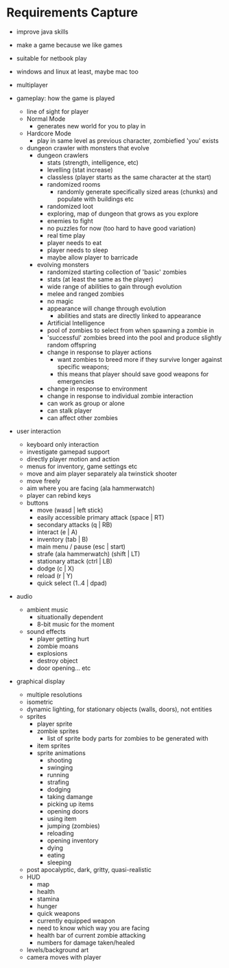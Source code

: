 Requirements Capture
====================

 - improve java skills
 - make a game because we like games

 - suitable for netbook play
 - windows and linux at least, maybe mac too
 - multiplayer

 - gameplay: how the game is played
    * line of sight for player
    * Normal Mode
        + generates new world for you to play in
    * Hardcore Mode
        + play in same level as previous character, zombiefied 'you' exists
    * dungeon crawler with monsters that evolve
        + dungeon crawlers
            + stats (strength, intelligence, etc)
            + levelling (stat increase)
            + classless (player starts as the same character at the start)
            + randomized rooms
                * randomly generate specifically sized areas (chunks) and populate with buildings etc
            + randomized loot
            + exploring, map of dungeon that grows as you explore
            + enemies to fight
            + no puzzles for now (too hard to have good variation)
            + real time play
            + player needs to eat
            + player needs to sleep
            + maybe allow player to barricade
        + evolving monsters
            + randomized starting collection of 'basic' zombies
            + stats (at least the same as the player)
            + wide range of abilities to gain through evolution
            + melee and ranged zombies
            + no magic
            + appearance will change through evolution
                * abilities and stats are directly linked to appearance
            + Artificial Intelligence
            + pool of zombies to select from when spawning a zombie in
            + 'successful' zombies breed into the pool and produce slightly random offspring
            + change in response to player actions
                * want zombies to breed more if they survive longer against specific weapons;
                * this means that player should save good weapons for emergencies
            + change in response to environment
            + change in response to individual zombie interaction
            + can work as group or alone
            + can stalk player
            + can affect other zombies

 - user interaction
    * keyboard only interaction
    * investigate gamepad support
    * directly player motion and action
    * menus for inventory, game settings etc
    * move and aim player separately ala twinstick shooter
    * move freely
    * aim where you are facing (ala hammerwatch)
    * player can rebind keys
    * buttons
        + move (wasd | left stick)
        + easily accessible primary attack (space | RT)
        + secondary attacks (q | RB)
        + interact (e | A)
        + inventory (tab | B)
        + main menu / pause (esc | start)
        + strafe (ala hammerwatch) (shift | LT)
        + stationary attack (ctrl | LB)
        + dodge (c | X)
        + reload (r | Y)
        + quick select (1..4 | dpad)
      
 - audio
    * ambient music
      + situationally dependent
      + 8-bit music for the moment
    * sound effects
      + player getting hurt
      + zombie moans
      + explosions
      + destroy object
      + door opening... etc
    
 - graphical display
    * multiple resolutions
    * isometric
    * dynamic lighting, for stationary objects (walls, doors), not entities
    * sprites
        + player sprite
        + zombie sprites
            + list of sprite body parts for zombies to be generated with
        + item sprites
        + sprite animations
            + shooting
            + swinging
            + running
            + strafing
            + dodging
            + taking damange
            + picking up items
            + opening doors
            + using item
            + jumping (zombies)
            + reloading 
            + opening inventory
            + dying
            + eating
            + sleeping
    * post apocalyptic, dark, gritty, quasi-realistic
    * HUD
      + map
      + health
      + stamina
      + hunger
      + quick weapons
      + currently equipped weapon
      + need to know which way you are facing
      + health bar of current zombie attacking
      + numbers for damage taken/healed
    * levels/background art
    * camera moves with player





